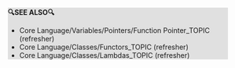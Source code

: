 <div style="margin:2em; background-color: #e0e0e0;">

<strong>🔍SEE ALSO🔍</strong>

 * Core Language/Variables/Pointers/Function Pointer_TOPIC (refresher)
 * Core Language/Classes/Functors_TOPIC (refresher)
 * Core Language/Classes/Lambdas_TOPIC (refresher)

</div>

